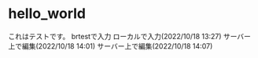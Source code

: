 # hello_world
これはテストです。
brtestで入力
ローカルで入力(2022/10/18 13:27)
サーバー上で編集(2022/10/18 14:01)
サーバー上で編集(2022/10/18 14:07)
